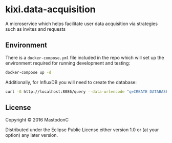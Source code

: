 # kixi.data-acquisition

A microservice which helps facilitate user data acquisition via strategies such as invites and requests

## Environment

There is a `docker-compose.yml` file included in the repo which will set up the environment required for running development and testing:

``` bash
docker-compose up -d
```

Additionally, for InfluxDB you will need to create the database:

``` bash
curl -G http://localhost:8086/query --data-urlencode "q=CREATE DATABASE metrics
```

## License

Copyright © 2016 MastodonC

Distributed under the Eclipse Public License either version 1.0 or (at
your option) any later version.
